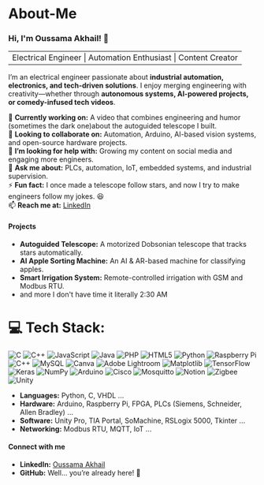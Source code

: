 # About-Me  

<h3>Hi, I'm Oussama Akhail! 👋</h3>  

<table><tr><td>Electrical Engineer | Automation Enthusiast | Content Creator</td></tr></table>  

I’m an electrical engineer passionate about **industrial automation, electronics, and tech-driven solutions**. I enjoy merging engineering with creativity—whether through **autonomous systems, AI-powered projects, or comedy-infused tech videos**.  

🔭 **Currently working on:** A video that combines engineering and humor (sometimes the dark one)about the autoguided telescope I built.  
👯 **Looking to collaborate on:** Automation, Arduino, AI-based vision systems, and open-source hardware projects.  
🤔 **I’m looking for help with:** Growing my content on social media and engaging more engineers.  
💬 **Ask me about:** PLCs, automation, IoT, embedded systems, and industrial supervision.  
⚡ **Fun fact:** I once made a telescope follow stars, and now I try to make engineers follow my jokes. 😆  
📫 **Reach me at:** [LinkedIn](https://www.linkedin.com/in/oussama-ak-hail-973ab7235/)  

<h4>Projects</h4>  

+ **Autoguided Telescope:** A motorized Dobsonian telescope that tracks stars automatically.  
+ **AI Apple Sorting Machine:** An AI & AR-based machine for classifying apples.  
+ **Smart Irrigation System:** Remote-controlled irrigation with GSM and Modbus RTU.
+ and more I don't have time it literally 2:30 AM


# 💻 Tech Stack:
![C](https://img.shields.io/badge/c-%2300599C.svg?style=for-the-badge&logo=c&logoColor=white) ![C++](https://img.shields.io/badge/c++-%2300599C.svg?style=for-the-badge&logo=c%2B%2B&logoColor=white) ![JavaScript](https://img.shields.io/badge/javascript-%23323330.svg?style=for-the-badge&logo=javascript&logoColor=%23F7DF1E) ![Java](https://img.shields.io/badge/java-%23ED8B00.svg?style=for-the-badge&logo=openjdk&logoColor=white) ![PHP](https://img.shields.io/badge/php-%23777BB4.svg?style=for-the-badge&logo=php&logoColor=white) ![HTML5](https://img.shields.io/badge/html5-%23E34F26.svg?style=for-the-badge&logo=html5&logoColor=white) ![Python](https://img.shields.io/badge/python-3670A0?style=for-the-badge&logo=python&logoColor=ffdd54) ![Raspberry Pi](https://img.shields.io/badge/-Raspberry_Pi-C51A4A?style=for-the-badge&logo=Raspberry-Pi) ![C++](https://img.shields.io/badge/c++-%2300599C.svg?style=for-the-badge&logo=c%2B%2B&logoColor=white) ![MySQL](https://img.shields.io/badge/mysql-4479A1.svg?style=for-the-badge&logo=mysql&logoColor=white) ![Canva](https://img.shields.io/badge/Canva-%2300C4CC.svg?style=for-the-badge&logo=Canva&logoColor=white) ![Adobe Lightroom](https://img.shields.io/badge/Adobe%20Lightroom-31A8FF.svg?style=for-the-badge&logo=Adobe%20Lightroom&logoColor=white) ![Matplotlib](https://img.shields.io/badge/Matplotlib-%23ffffff.svg?style=for-the-badge&logo=Matplotlib&logoColor=black) ![TensorFlow](https://img.shields.io/badge/TensorFlow-%23FF6F00.svg?style=for-the-badge&logo=TensorFlow&logoColor=white) ![Keras](https://img.shields.io/badge/Keras-%23D00000.svg?style=for-the-badge&logo=Keras&logoColor=white) ![NumPy](https://img.shields.io/badge/numpy-%23013243.svg?style=for-the-badge&logo=numpy&logoColor=white) ![Arduino](https://img.shields.io/badge/-Arduino-00979D?style=for-the-badge&logo=Arduino&logoColor=white) ![Cisco](https://img.shields.io/badge/cisco-%23049fd9.svg?style=for-the-badge&logo=cisco&logoColor=black) ![Mosquitto](https://img.shields.io/badge/mosquitto-%233C5280.svg?style=for-the-badge&logo=eclipsemosquitto&logoColor=white) ![Notion](https://img.shields.io/badge/Notion-%23000000.svg?style=for-the-badge&logo=notion&logoColor=white) ![Zigbee](https://img.shields.io/badge/zigbee-%23EB0443.svg?style=for-the-badge&logo=zigbee&logoColor=white) ![Unity](https://img.shields.io/badge/unity-%23000000.svg?style=for-the-badge&logo=unity&logoColor=white)

+ **Languages:** Python, C, VHDL  ...
+ **Hardware:** Arduino, Raspberry Pi, FPGA, PLCs (Siemens, Schneider, Allen Bradley)  ...
+ **Software:** Unity Pro, TIA Portal, SoMachine, RSLogix 5000, Tkinter  ...
+ **Networking:** Modbus RTU, MQTT, IoT  ...

<h4>Connect with me</h4>  

+ **LinkedIn:** [Oussama Akhail](https://www.linkedin.com/in/oussama-ak-hail-973ab7235/)  
+ **GitHub:** Well… you’re already here! 🚀  

